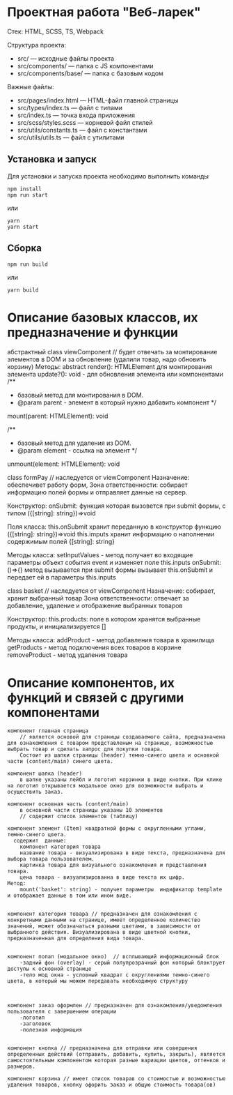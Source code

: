 # Проектная работа "Веб-ларек"

Стек: HTML, SCSS, TS, Webpack

Структура проекта:
- src/ — исходные файлы проекта
- src/components/ — папка с JS компонентами
- src/components/base/ — папка с базовым кодом

Важные файлы:
- src/pages/index.html — HTML-файл главной страницы
- src/types/index.ts — файл с типами
- src/index.ts — точка входа приложения
- src/scss/styles.scss — корневой файл стилей
- src/utils/constants.ts — файл с константами
- src/utils/utils.ts — файл с утилитами

## Установка и запуск
Для установки и запуска проекта необходимо выполнить команды

```
npm install
npm run start
```

или

```
yarn
yarn start
```
## Сборка

```
npm run build
```

или

```
yarn build
```


# Описание базовых классов, их предназначение и функции

абстрактный class viewComponent //
    будет отвечать за монтирование элементов в DOM и за обновление (удалили товар, надо обновить корзину) 
    Методы:
        abstract render(): HTMLElement для монтирования элемента
        update?(): void - для обновления элемента или компонентами
/**
* базовый метод для монтирования в DOM.
* @param parent -  элемент в который нужно дабавить компонент 
*/

mount(parent: HTMLElement): void

/**
* базовый метод для удаления из DOM.
* @param element - ссылка на элемент
*/

unmount(element: HTMLElement): void



class formPay // наследуется от viewComponent
Назначение: обеспечивет работу форм,
Зона ответственности: собирает информацию полей формы и отправляет данные на сервер.

Конструктор:
    onSubmit: функция которая вызовется при submit формы, с типом ({[string]: string})=>void

Поля класса:
    this.onSubmit хранит переданную в конструктор функцию ({[string]: string})=>void
    this.imputs хранит информацию о наполнении содержимым полей {[string]: string}

Методы класса:
    setInputValues - метод получает во входящие параметры объект события event и изменяет поле this.inputs
    onSubmit: ()=>{} метод вызывается при submit формы вызывает this.onSubmit и передает ей в параметры this.inputs
   

class basket // наследуется от viewComponent
Назначение: собирает, хранит выбранный товар 
Зона ответственности: отвечает за добавление, удаление и отображение выбранных товаров

Конструктор:
    this.products: поле в котором хранятся выбранные продукты, и инициализируется []

Методы класса:
    addProduct - метод добавления товара в хранилища  
    getProducts - метод подключения всех товаров в корзине
    removeProduct - метод удаления товара



# Описание компонентов, их функций и связей с другими компонентами

    компонент главная страница 
        // является основой для страницы создаваемого сайта, предназначена для ознакомления с товаром представленым на странице, возможностью выбрать товар и сделать запрос для покупки товара. 
        Состоит из шапки страницы (header) темно-синего цвета и основной части (content/main) синего цвета. 
    
    компонент шапка (header)
        в шапке указаны лейбл и логотип корзинки в виде кнопки. При клике на логотип открывается модальное окно для возможности выбрать и осуществить заказ.
        
    компонент основная часть (content/main)  
        в основной части страницы указаны 10 элементов
        // содержит список элементов (таблицу)
    
    компонент элемент (Item) квадратной формы с округленными углами, темно-синего цвета.
      содержит  данные: 
        компонент категория товара
        название товара - визуализирована в виде текста, предназначена для выбора товара пользователем.
        картинка товара для визуального ознакомления и представления товара.
        цена товара - визуализированна в виде текста их цифр.
    Метод:
        mount('basket': string) - получет параметры  индификатор template и отображает данные в том или ином виде.


    компонент категория товара // предназначен для ознакомления с конкретными данными на странице, имеет определенное количество значений, может обозначаться разными цветами, в зависимости от выбранного действия. Визуализирована в виде цветной кнопки, предназначенная для определения вида товара.
        

    компонент попап (модальное окно)  // всплывающий информационный блок
        -задний фон (overlay) - серый полупрозрачный фон который блоктрует доступы к основной странице
        -тело мод окна - условный квадрат с округлениями темно-синего цвета, в который мы можем передавать необходимую структуру
        
            

    компонент заказ оформлен // предназначен для ознакомления/уведомления пользователя с завершением операции
        -логотип
        -заголовок
        -полезная информация

    
    компонент кнопка // предназначена для отправки или совершения определенных действий (отправить, добавить, купить, закрыть), является самостоятельным компонентом которая разные вариации цветов, оттенков и размеров.

    компонент корзина // имеет список товарав со стоимостью и возможностью удаления товаров, кнопку офорить заказ и общую стоимость товара(ов)

